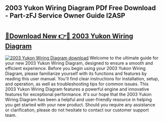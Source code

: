## 2003 Yukon Wiring Diagram PDf Free Download - Part-zFJ Service Owner Guide l2ASP

# <h2><a href="http://dfmpzk.blite.top/?on=2003+Yukon+Wiring+Diagram">🔗Download New 👉🔴 2003 Yukon Wiring Diagram</a></h2>

[![2003 Yukon Wiring Diagram download](https://i.imgur.com/lujVjoI.png)](http://dfmpzk.blite.top/?on=2003+Yukon+Wiring+Diagram)
Welcome to the ultimate guide for your new 2003 Yukon Wiring Diagram, designed to ensure a smooth and efficient experience. Before you begin using your 2003 Yukon Wiring Diagram, please familiarize yourself with its functions and features by reading this user manual. You'll find clear instructions for installation, setup, and operation, as well as troubleshooting tips for common issues. This 2003 Yukon Wiring Diagram features a powerful engine and innovative features for exceptional performance. It's our hope that the 2003 Yukon Wiring Diagram has been a helpful and user-friendly resource in helping you get started with your new product. Should you require any assistance or clarification, please do not hesitate to contact our customer support team.
